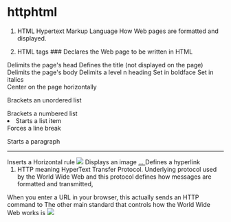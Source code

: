 
# httphtml

1. HTML
Hypertext Markup Language
How Web pages are formatted and displayed.

2. HTML tags
###<html></html> Declares the Web page to be written in HTML
<head></head> Delimits the page's head
<title></title> Defines the title (not displayed on the page)
<body></body> Delimits the page's body
<h n></hn> Delimits a level n heading
<b></b> Set in boldface
<i></i> Set in italics
<center></center> Center on the page horizontally
<ul></ul> Brackets an unordered list
<ol></ol> Brackets a numbered list
<li> Starts a list item
<br> Forces a line break 
<p> Starts a paragraph
<hr> Inserts a Horizontal rule
<img src="..."> Displays an image 
<a href="..."> ... </a> Defines a hyperlink



1. HTTP meaning
HyperText Transfer Protocol.
Underlying protocol used by the World Wide Web and this protocol defines how messages are formatted and transmitted,

When you enter a URL in your browser, this actually sends an HTTP command to 
The other main standard that controls how the World Wide Web works is 
<img src="https://imgur.com/a/mmYyo">


